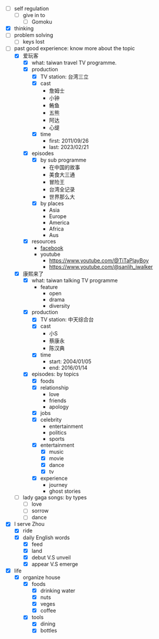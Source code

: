- [ ] self regulation
    - [ ] give in to 
        - [ ] Gomoku
- [x] thinking
- [ ] problem solving
    - [ ] keys lost
- [ ] past good experience: know more about the topic
    - [x] 爱玩客
        - [x] what: taiwan travel TV programme.
        - [x] production
            - [x] TV station: 台湾三立
            - [x] cast
                - 詹姆士
                - 小钟
                - 鲔鱼
                - 五熊
                - 阿达
                - 心缇
            - [x] time
                - first: 2011/09/26
                - last: 2023/02/21
        - [x] episodes
            - [x] by sub programme
                - 在中国的故事
                - 美食大三通
                - 冒险王
                - 台湾全记录
                - 世界那么大
            - [x] by places
                - Asia
                - Europe
                - America
                - Africa
                - Aus
        - [x] resources
            - [facebook](https://www.facebook.com/isetiwalker)
            - youtube
                - https://www.youtube.com/@TiTaPlayBoy
                - https://www.youtube.com/@sanlih_iwalker
    - [x] 康熙来了
        - [x] what: taiwan talking TV programme
            - feature
                - open
                - drama
                - diversity
        - [x] production
            - [x] TV station: 中天综合台
            - [x] cast
                - 小S
                - 蔡康永
                - 陈汉典
            - [x] time
                - start: 2004/01/05
                - end: 2016/01/14
        - [x] episodes: by topics
            - [x] foods
            - [x] relationship
                - love
                - friends
                - apology
            - [x] jobs
            - [x] celebrity
                - entertainment
                - politics
                - sports 
            - [x] entertainment
                - [x] music
                - [x] movie
                - [x] dance
                - [x] tv
            - [x] experience
                - journey
                - ghost stories
    - [ ] lady gaga songs: by types
        - [ ] love
        - [ ] sorrow
        - [ ] dance
- [x] I serve Zhou
    - [x] ride
    - [x] daily English words
        - [x] feed
        - [x] land
        - [x] debut V.S unveil
        - [x] appear V.S emerge
- [x] life
    - [x] organize house
        - [x] foods
            - [x] drinking water
            - [x] nuts
            - [x] veges
            - [x] coffee
        - [x] tools
            - [x] dining
            - [x] bottles